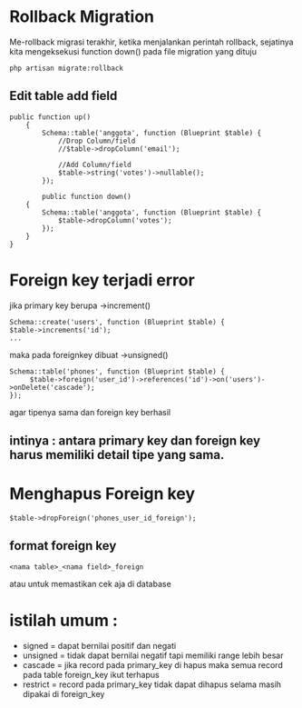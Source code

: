 # Rollback Migration
Me-rollback migrasi terakhir, ketika menjalankan perintah rollback, sejatinya kita mengeksekusi function down() pada file migration yang dituju
```
php artisan migrate:rollback
```

## Edit table add field
```
public function up()
    {
        Schema::table('anggota', function (Blueprint $table) {
            //Drop Column/field
            //$table->dropColumn('email');
            
            //Add Column/field
            $table->string('votes')->nullable(); 
        });
        
        public function down()
    {
        Schema::table('anggota', function (Blueprint $table) {
            $table->dropColumn('votes');
        });
    }
}
```

# Foreign key terjadi error

jika primary key berupa ->increment()
```
Schema::create('users', function (Blueprint $table) {
$table->increments('id');
...
```

maka pada foreignkey dibuat ->unsigned()
```
Schema::table('phones', function (Blueprint $table) {
     $table->foreign('user_id')->references('id')->on('users')->onDelete('cascade');
});
```
agar tipenya sama dan foreign key berhasil


## intinya : antara primary key dan foreign key harus memiliki detail tipe yang sama.

# Menghapus Foreign key 
```
$table->dropForeign('phones_user_id_foreign');
```
## format foreign key 
```
<nama table>_<nama field>_foreign
```
atau untuk memastikan cek aja di database




# istilah umum :
- signed = dapat bernilai positif dan negati
- unsigned = tidak dapat bernilai negatif tapi memiliki range lebih besar
- cascade = jika record pada primary_key di hapus maka semua record pada table foreign_key ikut terhapus
- restrict = record pada primary_key tidak dapat dihapus selama masih dipakai di foreign_key
